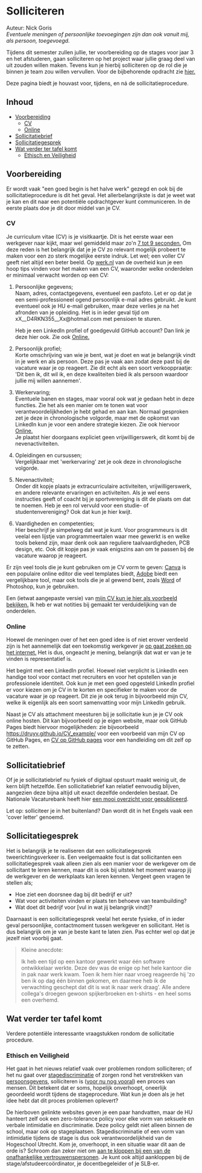 <!-- markdown-link-check-disable -->
# Solliciteren
<!-- no toc -->

Auteur: Nick Goris<br>
_Eventuele meningen of persoonlijke toevoegingen zijn dan ook vanuit mij, als persoon, toegevoegd._

Tijdens dit semester zullen jullie, ter voorbereiding op de stages voor jaar 3 en het afstuderen, gaan solliciteren op het project waar jullie graag deel van uit zouden willen maken. Tevens kun je hierbij solliciteren op de rol die je binnen je team zou willen vervullen. Voor de bijbehorende opdracht zie [hier.](./1_Opdracht_Solliciteren.md)

Deze pagina biedt je houvast voor, tijdens, en ná de sollicitatieprocedure.



## Inhoud
<!-- no toc -->
- [Voorbereiding](#voorbereiding)
  - [CV](#cv)
  - [Online](#online)
- [Sollicitatiebrief](#sollicitatiebrief)
- [Sollicitatiegesprek](#sollicitatiegesprek)
- [Wat verder ter tafel komt](#wat-verder-ter-tafel-komt)
  - [Ethisch en Veiligheid](#ethisch-en-veiligheid)


## Voorbereiding

Er wordt vaak "een goed begin is het halve werk" gezegd en ook bij de sollicitatieprocedure is dit het geval. Het allerbelangrijkste is dat je weet wat je kan en dit naar een potentiële opdrachtgever kunt communiceren. In de eerste plaats doe je dit door middel van je CV.

### CV

Je curriculum vitae (CV) is je visitkaartje. Dit is het eerste waar een werkgever naar kijkt, maar wel gemiddeld maar zo'n [7 tot 9 seconden.](https://www.tealhq.com/post/how-long-recruiters-spend-reviewing-resume) Om deze reden is het belangrijk dat je je CV zo relevant mogelijk probeert te maken voor een zo sterk mogelijke eerste indruk. Let wel; een voller CV geeft niet altijd een beter beeld. Op [werk.nl](https://www.werk.nl/werkzoekenden/solliciteren/tips/cv/index.aspx) van de overheid kun je een hoop tips vinden voor het maken van een CV, waaronder welke onderdelen er minimaal verwacht worden op een CV:

1. Persoonlijke gegevens;<br>
    Naam, adres, contactgegevens, eventueel een pasfoto. Let er op dat je een semi-professioneel ogend persoonlijk e-mail adres gebruikt. Je kunt eventueel ook je HU e-mail gebruiken, maar deze verlies je na het afronden van je opleiding. Het is in ieder geval tijd om xX__D4RKN355<span>__Xx@hotmai<span>l.c<span>om met pensioen te sturen. 

    Heb je een LinkedIn profiel of goedgevuld GitHub account? Dan link je deze hier ook. Zie ook [Online.](#online)
2. Persoonlijk profiel;<br>
    Korte omschrijving van wie je bent, wat je doet en wat je belangrijk vindt in je werk en als persoon. Deze pas je vaak aan zodat deze past bij de vacature waar je op reageert. Zie dit echt als een soort verkooppraatje: 'Dit ben ik, dit wil ik, en deze kwaliteiten bied ik als persoon waardoor jullie mij willen aannemen'.
3. Werkervaring;<br>
    Eventuele banen en stages, maar vooral ook wat je gedaan hebt in deze functies. Zie het als een manier om te tonen wat voor verantwoordelijkheden je hebt gehad en aan kan. Normaal gesproken zet je deze in chronologische volgorde, maar met de opkomst van LinkedIn kun je voor een andere strategie kiezen. Zie ook hiervoor [Online.](#online)<br>
    Je plaatst hier doorgaans expliciet geen vrijwilligerswerk, dit komt bij de nevenactiviteiten.
4. Opleidingen en cursussen;<br>
    Vergelijkbaar met 'werkervaring' zet je ook deze in chronologische volgorde. 
5. Nevenactiviteit;<br>
    Onder dit kopje plaats je extracurriculaire activiteiten, vrijwilligerswerk, en andere relevante ervaringen en activiteiten. Als je wel eens instructies geeft of coacht bij je sportvereniging is dít de plaats om dat te noemen. Heb je een rol vervuld voor een studie- of studentenvereniging? Ook dat kun je hier kwijt.
6. Vaardigheden en competenties;<br>
    Hier beschrijf je simpelweg dat wat je kunt. Voor programmeurs is dit veelal een lijstje van programmeertalen waar mee gewerkt is en welke tools bekend zijn, maar denk ook aan reguliere taalvaardigheden, PCB design, etc. Ook dit kopje pas je vaak enigszins aan om te passen bij de vacature waarop je reageert. 

Er zijn veel tools die je kunt gebruiken om je CV vorm te geven: [Canva](https://www.canva.com/nl_nl/maken/curriculum-vitae/) is een populaire online editor die veel templates biedt, [Adobe](https://www.adobe.com/express/create/resume/cv) biedt een vergelijkbare tool, maar ook tools die je al gewend bent, zoals [Word](https://create.microsoft.com/en-us/templates/resumes) of Photoshop, kun je gebruiken.

Een (ietwat aangepaste versie) van [mijn CV kun je hier als voorbeeld bekijken.](CV_Nick_HU_Beschreven.pdf) Ik heb er wat notities bij gemaakt ter verduidelijking van de onderdelen.

### Online

Hoewel de meningen over of het een goed idee is of niet erover verdeeld zijn is het aannemelijk dat een toekomstig werkgever je [op gaat zoeken op het internet.](https://www.linkedin.com/pulse/how-employers-analyze-candidates-social-networks-what-do-cv2vc/) Het is dus, ongeacht je mening, belangrijk dat wat er van je te vinden is representatief is. 

Het begint met een LinkedIn profiel. Hoewel niet verplicht is LinkedIn een handige tool voor contact met recruiters en voor het opstellen van je professionele identiteit. Ook kun je met een goed opgesteld LinkedIn profiel er voor kiezen om je CV in te korten en specifieker te maken voor de vacature waar je op reageert. Dit zie je ook terug in bijvoorbeeld mijn CV, welke ik eigenlijk als een soort samenvatting voor mijn LinkedIn gebruik.

Naast je CV als attachment meesturen bij je sollicitatie kun je je CV ook online hosten. Dit kan bijvoorbeeld op je eigen website, maar ook GitHub Pages biedt hiervoor mogelijkheden: zie bijvoorbeeld https://druyv.github.io/CV_example/ voor een voorbeeld van mijn CV op GitHub Pages, en [CV op GitHub pages](GitHub_Pages.md) voor een handleiding om dit zelf op te zetten.

## Sollicitatiebrief

Of je je sollicitatiebrief nu fysiek of digitaal opstuurt maakt weinig uit, de kern blijft hetzelfde. Een sollicitatiebrief kan relatief eenvoudig blijven, aangezien deze bijna altijd uit exact dezelfde onderdelen bestaat. De Nationale Vacaturebank heeft hier [een mooi overzicht voor gepubliceerd](https://www.nationalevacaturebank.nl/carriere/motivatiebrief/motivatiebrief-voorbeeld/opbouw-sollicitatiebrief).

Let op: solliciteer je in het buitenland? Dan wordt dit in het Engels vaak een 'cover letter' genoemd.

## Sollicitatiegesprek

Het is belangrijk je te realiseren dat een sollicitatiegesprek tweerichtingsverkeer is. Een veelgemaakte fout is dat sollicitanten een sollicitatiegesprek vaak alleen zien als een manier voor de werkgever om de sollicitant te leren kennen, maar dit is ook bij uitstek het moment waarop jij de werkgever en de werkplaats kan leren kennen. Vergeet geen vragen te stellen als;
- Hoe ziet een doorsnee dag bij dit bedrijf er uit? 
- Wat voor activiteiten vinden er plaats ten behoeve van teambuilding?
- Wat doet dit bedrijf voor [vul in wat jij belangrijk vindt]?

Daarnaast is een sollicitatiegesprek veelal het eerste fysieke, of in ieder geval persoonlijke, contactmoment tussen werkgever en sollicitant. Het is dus belangrijk om je van je beste kant te laten zien. Pas echter wel op dat je jezelf niet voorbij gaat. 

> Kleine anecdote: 
> 
> Ik heb een tijd op een kantoor gewerkt waar één software ontwikkelaar werkte. Deze dev was de enige op het hele kantoor die in pak naar werk kwam. Toen ik hem hier naar vroeg reageerde hij 'zo ben ik op dag één binnen gekomen, en daarmee heb ik de verwachting geschept dat dit is wat ik naar werk draag'. Alle andere collega's droegen gewoon spijkerbroeken en t-shirts - en heel soms een overhemd.

## Wat verder ter tafel komt

Verdere potentiële interessante vraagstukken rondom de sollicitatie procedure.

### Ethisch en Veiligheid

Het gaat in het nieuws relatief vaak over problemen rondom solliciteren; of het nu gaat over [stagediscriminatie](https://www.mensenrechten.nl/voorlichting/campagne/stop-stagediscriminatie) of zorgen rond het verstrekken van [persoonsgevens](https://www.autoriteitpersoonsgegevens.nl/themas/werk-en-uitkering/sollicitaties/persoonsgegevens-van-sollicitanten), solliciteren is ([voor nu nog vooral](https://www.indeed.com/career-advice/resumes-cover-letters/automated-screening-resume)) een proces van mensen. Dit betekent dat er soms, hopelijk onverhoopt, oneerlijk geoordeeld wordt tijdens de stageprocedure. Wat kun je doen als je het idee hebt dat dit proces problemen oplevert?

De hierboven gelinkte websites geven je een paar handvatten, maar de HU hanteert zelf ook een zero-tolerance policy voor elke vorm van seksuele en verbale intimidatie en discriminatie. Deze policy geldt niet alleen binnen de school, maar ook op stageplaatsen. Stagediscriminatie of een vorm van intimidatie tijdens de stage is dus ook verantwoordelijkheid van de Hogeschool Utrecht. Kom je, onverhoopt, in een situatie waar dit aan de orde is? Schroom dan zeker niet om [aan te kloppen bij een van de onafhankelijke vertrouwenspersonen](https://wegwijs.hu.nl/ondersteuning/begeleiders/vertrouwenspersoon/vertrouwenspersoon). Je kunt ook altijd aankloppen bij de stage/afstudeercoördinator, je docentbegeleider of je SLB-er. 
<!-- markdown-link-check-enable-line -->
